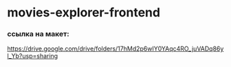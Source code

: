 # movies-explorer-frontend

### ссылка на макет:
https://drive.google.com/drive/folders/17hMd2p6wIY0YAqc4RO_juVADq86yl_Yb?usp=sharing